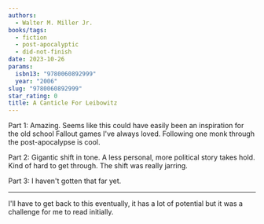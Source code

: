```yaml
---
authors:
  - Walter M. Miller Jr.
books/tags:
  - fiction
  - post-apocalyptic
  - did-not-finish
date: 2023-10-26
params:
  isbn13: "9780060892999"
  year: "2006"
slug: "9780060892999"
star_rating: 0
title: A Canticle For Leibowitz
---
```


Part 1: Amazing. Seems like this could have easily been an inspiration for the old school Fallout games I've always loved. Following one monk through the post-apocalypse is cool.

Part 2: Gigantic shift in tone. A less personal, more political story takes hold. Kind of hard to get through. The shift was really jarring.

Part 3: I haven't gotten that far yet.

<!--more-->

---

I'll have to get back to this eventually, it has a lot of potential but it was a challenge for me to read initially.

